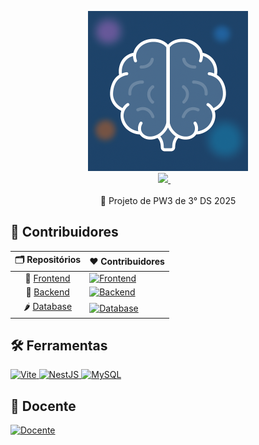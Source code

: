 <p align="center">
  <picture>
    <source
      width="256px"
      media="(prefers-color-scheme: dark)"
      srcset="https://raw.githubusercontent.com/Genio-Quiz/.github/main/profile/assets/sabicao-logo/sabicao-logo.png"
      style="border-radius: 15%;"
    />
    <img 
      width="256px"
      src="https://raw.githubusercontent.com/Genio-Quiz/.github/main/profile/assets/sabicao-logo/sabicao-logo.png"
    />
  </picture>
  <br>
   <a href="https://github.com/Genio-Quiz">
       <picture>
           <source height="24px" media="(prefers-color-scheme: dark)" srcset="https://i.ibb.co/dMMmCrW/Git-Hub-Mark.png" />
           <img height="24px" src="https://i.ibb.co/9wV3HGF/Git-Hub-Mark-Light.png" />
       </picture>
   </a>&nbsp;&nbsp;&nbsp;
   </a>
   <br>
   <br>
   💛 Projeto de PW3 de 3° DS 2025
</p>

## 🧠 Contribuidores

[Frontend]: https://contrib.rocks/image?repo=Genio-Quiz/Frontend&max=12
[Backend]: https://contrib.rocks/image?repo=Genio-Quiz/Backend&max=12
[Database]: https://contrib.rocks/image?repo=Genio-Quiz/Database&max=12

|                                  🗂️ Repositórios                                   | ❤ Contribuidores                                                                                    |
| :---------------------------------------------------------------------------: | :------------------------------------------------------------------------------------------------ |
| 🍍 [Frontend](https://github.com/revanced/revanced-manager)           | [![Frontend]](https://github.com/revanced/revanced-manager/graphs/contributors)           |
| 🍇 [Backend](https://github.com/revanced/revanced-cli)                   | [![Backend]](https://github.com/revanced/revanced-cli/graphs/contributors)                   |
| 🌶️ [Database](https://github.com/revanced/revanced-patches)           | [![Database]](https://github.com/revanced/revanced-patches/graphs/contributors)           |

## 🛠️ Ferramentas

  <a href="https://vitejs.dev/" target="_blank">
    <img
      height="32px"
      alt="Vite"
      src="https://img.shields.io/badge/Vite-646CFF?style=for-the-badge&logo=vite&logoColor=white"
    />
  </a>
  <a href="https://nestjs.com/" target="_blank">
    <img
      height="32px"
      alt="NestJS"
      src="https://img.shields.io/badge/NestJS-E0234E?style=for-the-badge&logo=nestjs&logoColor=white"
    />
  </a>
  <a href="https://www.mysql.com/" target="_blank">
    <img
      height="32px"
      alt="MySQL"
      src="https://img.shields.io/badge/MySQL-4479A1?style=for-the-badge&logo=mysql&logoColor=white"
    />
  </a>

## 🗿 Docente

<a href="https://github.com/marcoscaldas">
  <img
    height="64px"
    alt="Docente"
    src="https://avatars.githubusercontent.com/u/61627828?v=4"
  />
</a>
